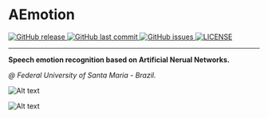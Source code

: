 # AEmotion
<p align="left">
  <a href="https://github.com/TulioChiodi/AEmotion/releases/" target="_blank">
    <img alt="GitHub release" src="https://img.shields.io/github/v/release/TulioChiodi/AEmotion?include_prereleases&style=flat-square">
  </a>

  <a href="https://github.com/TulioChiodi/AEmotion/commits/master" target="_blank">
    <img src="https://img.shields.io/github/last-commit/TulioChiodi/AEmotion?style=flat-square" alt="GitHub last commit">
  </a>

  <a href="https://github.com/TulioChiodi/AEmotion/issues" target="_blank">
    <img src="https://img.shields.io/github/issues/TulioChiodi/AEmotion?style=flat-square&color=red" alt="GitHub issues">
  </a>

  <a href="https://github.com/TulioChiodi/AEmotion/blob/master/LICENSE" target="_blank">
    <img alt="LICENSE" src="https://img.shields.io/github/license/TulioChiodi/AEmotion?style=flat-square&color=yellow">
  <a/>

</p>
<hr>



**Speech emotion recognition based on Artificial Nerual Networks.**


*@ Federal University of Santa Maria - Brazil.*

![Alt text](Network/Accuracy.png?raw=true "Title")

![Alt text](Network/Confusion.png?raw=true "Title")

